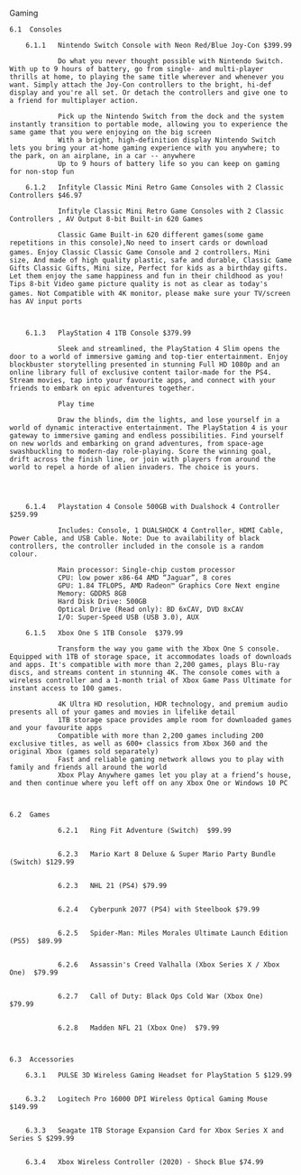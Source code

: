 Gaming
    
    6.1  Consoles

        6.1.1   Nintendo Switch Console with Neon Red/Blue Joy-Con $399.99

                Do what you never thought possible with Nintendo Switch. With up to 9 hours of battery, go from single- and multi-player thrills at home, to playing the same title wherever and whenever you want. Simply attach the Joy-Con controllers to the bright, hi-def display and you're all set. Or detach the controllers and give one to a friend for multiplayer action.

                Pick up the Nintendo Switch from the dock and the system instantly transition to portable mode, allowing you to experience the same game that you were enjoying on the big screen
                With a bright, high-definition display Nintendo Switch lets you bring your at-home gaming experience with you anywhere; to the park, on an airplane, in a car -- anywhere
                Up to 9 hours of battery life so you can keep on gaming for non-stop fun

        6.1.2   Infityle Classic Mini Retro Game Consoles with 2 Classic Controllers $46.97

                Infityle Classic Mini Retro Game Consoles with 2 Classic Controllers , AV Output 8-bit Built-in 620 Games

                Classic Game Built-in 620 different games(some game repetitions in this console),No need to insert cards or download games. Enjoy Classic Classic Game Console and 2 controllers，Mini size, And made of high quality plastic, safe and durable, Classic Game Gifts Classic Gifts, Mini size, Perfect for kids as a birthday gifts. Let them enjoy the same happiness and fun in their childhood as you! Tips 8-bit Video game picture quality is not as clear as today's games. Not Compatible with 4K monitor，please make sure your TV/screen has AV input ports



        6.1.3   PlayStation 4 1TB Console $379.99

                Sleek and streamlined, the PlayStation 4 Slim opens the door to a world of immersive gaming and top-tier entertainment. Enjoy blockbuster storytelling presented in stunning Full HD 1080p and an online library full of exclusive content tailor-made for the PS4. Stream movies, tap into your favourite apps, and connect with your friends to embark on epic adventures together.

                Play time

                Draw the blinds, dim the lights, and lose yourself in a world of dynamic interactive entertainment. The PlayStation 4 is your gateway to immersive gaming and endless possibilities. Find yourself on new worlds and embarking on grand adventures, from space-age swashbuckling to modern-day role-playing. Score the winning goal, drift across the finish line, or join with players from around the world to repel a horde of alien invaders. The choice is yours.




        6.1.4   Playstation 4 Console 500GB with Dualshock 4 Controller $259.99

                Includes: Console, 1 DUALSHOCK 4 Controller, HDMI Cable, Power Cable, and USB Cable. Note: Due to availability of black controllers, the controller included in the console is a random colour.

                Main processor: Single-chip custom processor
                CPU: low power x86-64 AMD “Jaguar”, 8 cores
                GPU: 1.84 TFLOPS, AMD Radeon™ Graphics Core Next engine
                Memory: GDDR5 8GB
                Hard Disk Drive: 500GB
                Optical Drive (Read only): BD 6xCAV, DVD 8xCAV
                I/O: Super-Speed USB (USB 3.0), AUX

        6.1.5   Xbox One S 1TB Console  $379.99

                Transform the way you game with the Xbox One S console. Equipped with 1TB of storage space, it accommodates loads of downloads and apps. It's compatible with more than 2,200 games, plays Blu-ray discs, and streams content in stunning 4K. The console comes with a wireless controller and a 1-month trial of Xbox Game Pass Ultimate for instant access to 100 games.

                4K Ultra HD resolution, HDR technology, and premium audio presents all of your games and movies in lifelike detail
                1TB storage space provides ample room for downloaded games and your favourite apps
                Compatible with more than 2,200 games including 200 exclusive titles, as well as 600+ classics from Xbox 360 and the original Xbox (games sold separately)
                Fast and reliable gaming network allows you to play with family and friends all around the world
                Xbox Play Anywhere games let you play at a friend’s house, and then continue where you left off on any Xbox One or Windows 10 PC


          
    6.2  Games

                6.2.1   Ring Fit Adventure (Switch)  $99.99


                6.2.3   Mario Kart 8 Deluxe & Super Mario Party Bundle (Switch) $129.99


                6.2.3   NHL 21 (PS4) $79.99


                6.2.4   Cyberpunk 2077 (PS4) with Steelbook $79.99


                6.2.5   Spider-Man: Miles Morales Ultimate Launch Edition (PS5)  $89.99


                6.2.6   Assassin's Creed Valhalla (Xbox Series X / Xbox One)  $79.99


                6.2.7   Call of Duty: Black Ops Cold War (Xbox One)  $79.99


                6.2.8   Madden NFL 21 (Xbox One)  $79.99

              
        
    6.3  Accessories

        6.3.1   PULSE 3D Wireless Gaming Headset for PlayStation 5 $129.99


        6.3.2   Logitech Pro 16000 DPI Wireless Optical Gaming Mouse $149.99


        6.3.3   Seagate 1TB Storage Expansion Card for Xbox Series X and Series S $299.99


        6.3.4   Xbox Wireless Controller (2020) - Shock Blue $74.99 